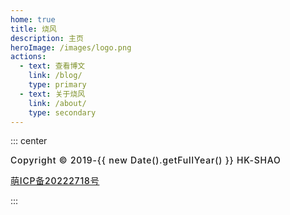 ```yaml
---
home: true
title: 烧风
description: 主页
heroImage: /images/logo.png
actions:
  - text: 查看博文
    link: /blog/
    type: primary
  - text: 关于烧风
    link: /about/
    type: secondary
---
```


<style>
.hero {
  padding-top: 3.5rem;
}

.hero img {
  transition: all 0.3s ease;
}

.hero img:hover {
  transform: scale(1.1, 1.1);
  transition: all 0.3s ease;
}

.footer {
  letter-spacing: 0.05rem;
  padding-right: 0 !important;
  padding-left: 0 !important;
  font-weight: 500;
}
</style>


::: center

<footer class="footer">
Copyright © 2019-{{ new Date().getFullYear() }} HK-SHAO
<p>
  <a href="https://icp.gov.moe/?keyword=20222718" target="_blank">萌ICP备20222718号</a>
</p>
</footer>

:::
